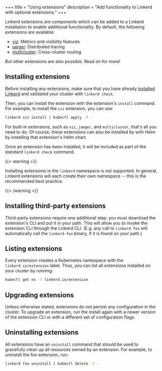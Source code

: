 +++
title = "Using extensions"
description = "Add functionality to Linkerd with optional extensions."
+++

Linkerd extensions are components which can be added to a Linkerd installation
to enable additional functionality. By default, the following extensions are
available:

* [viz](../../features/dashboard/): Metrics and visibility features
* [jaeger](../distributed-tracing/): Distributed tracing
* [multicluster](../multicluster/): Cross-cluster routing

But other extensions are also possible. Read on for more!

## Installing extensions

Before installing any extensions, make sure that you have already [installed
Linkerd](../install/) and validated your cluster with `linkerd check`.

Then, you can install the extension with the extension's `install` command. For
example, to install the `viz` extension, you can use:

```bash
linkerd viz install | kubectl apply -f -
```

For built-in extensions, such as `viz`, `jaeger`, and `multicluster`, that's
all you need to do. Of course, these extensions can also be installed by with
Helm by installing that extension's Helm chart.

Once an extension has been installed, it will be included as part of the
standard `linkerd check` command.

{{< warning >}}

Installing extensions in the `linkerd` namespace is not supported. In general,
Linkerd extensions will each create their own namespace -- this is the
recommended best practice.

{{< /warning >}}

## Installing third-party extensions

Third-party extensions require one additional step: you must download the
extension's CLI and put it in your path. This will allow you to invoke the
extension CLI through the Linkerd CLI. (E.g. any call to `linkerd foo` will
automatically call the `linkerd-foo` binary, if it is found on your path.)

## Listing extensions

Every extension creates a Kubernetes namespace with the `linkerd.io/extension`
label. Thus, you can list all extensions installed on your cluster by running:

```bash
kubectl get ns -l linkerd.io/extension
```

## Upgrading extensions

Unless otherwise stated, extensions do not persist any configuration in the
cluster.  To upgrade an extension, run the install again with a newer version
of the extension CLI or with a different set of configuration flags.

## Uninstalling extensions

All extensions have an `uninstall` command that should be used to gracefully
clean up all resources owned by an extension.  For example, to uninstall the
foo extension, run:

```bash
linkerd foo uninstall | kubectl delete -f -
```
